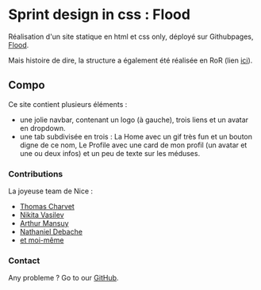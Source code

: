 # Sprint design in css : Flood

Réalisation d'un site statique en html et css only, déployé sur Githubpages, [Flood](https://ysalien.github.io/Flood/).

Mais histoire de dire, la structure a également été réalisée en RoR (lien [ici](https://github.com/Ysalien/App-flood)).

## Compo

Ce site contient plusieurs éléments :
- une jolie navbar, contenant un logo (à gauche), trois liens et un avatar en dropdown.
- une tab subdivisée en trois : La Home avec un gif très fun et un bouton digne de ce nom, Le Profile avec une card de mon profil (un avatar et une ou deux infos) et un peu de texte sur les méduses. 

### Contributions

La joyeuse team de Nice :
* [Thomas Charvet](https://github.com/TomacTh)
* [Nikita Vasilev](https://github.com/nikitavasilev)
* [Arthur Mansuy](https://github.com/tutus06)
* [Nathaniel Debache](https://github.com/Natdenice)
* [et moi-même](https://github.com/Ysalien)

### Contact

Any probleme ? Go to our [GitHub](https://github.com/THP-nice/active_record_gossip_project/issues).
